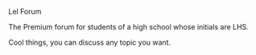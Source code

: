 Lel Forum

The Premium forum for students of a high school whose initials are LHS. 

Cool things, you can discuss any topic you want.
